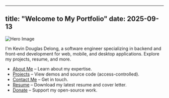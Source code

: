 
---
title: "Welcome to My Portfolio"
date: 2025-09-13
---
![Hero Image](/images/hero.jpg)  <!-- Add hero.jpg to static/images/ for a professional graphic, e.g., code-themed banner -->

I'm Kevin Douglas Delong, a software engineer specializing in backend and front-end development for web, mobile, and desktop applications. Explore my projects, resume, and more.

- [About Me](/about/) – Learn about my expertise.
- [Projects](/projects/) – View demos and source code (access-controlled).
- [Contact Me](/contact/) – Get in touch.
- [Resume](/resume/) – Download my latest resume and cover letter.
- [Donate](/donate/) – Support my open-source work.
